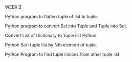 WEEK-2

Python program to flatten tuple of list to tuple.

Python program to convert Set into Tuple and Tuple into Set.

Convert List of Dictionary to Tuple list Python.

Python Sort tuple list by Nth element of tuple.

Python Program to find tuple indices from other tuple list.
